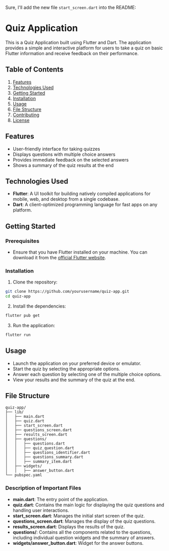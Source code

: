 Sure, I'll add the new file `start_screen.dart` into the README:

# Quiz Application

This is a Quiz Application built using Flutter and Dart. The application provides a simple and interactive platform for users to take a quiz on basic Flutter information and receive feedback on their performance.

## Table of Contents

1. [Features](#features)
2. [Technologies Used](#technologies-used)
3. [Getting Started](#getting-started)
4. [Installation](#installation)
5. [Usage](#usage)
6. [File Structure](#file-structure)
7. [Contributing](#contributing)
8. [License](#license)

## Features

- User-friendly interface for taking quizzes
- Displays questions with multiple choice answers
- Provides immediate feedback on the selected answers
- Shows a summary of the quiz results at the end

## Technologies Used

- **Flutter**: A UI toolkit for building natively compiled applications for mobile, web, and desktop from a single codebase.
- **Dart**: A client-optimized programming language for fast apps on any platform.

## Getting Started

### Prerequisites

- Ensure that you have Flutter installed on your machine. You can download it from the [official Flutter website](https://flutter.dev/docs/get-started/install).

### Installation

1. Clone the repository:

```bash
git clone https://github.com/yourusername/quiz-app.git
cd quiz-app
```

2. Install the dependencies:

```bash
flutter pub get
```

3. Run the application:

```bash
flutter run
```

## Usage

- Launch the application on your preferred device or emulator.
- Start the quiz by selecting the appropriate options.
- Answer each question by selecting one of the multiple choice options.
- View your results and the summary of the quiz at the end.

## File Structure

```plaintext
quiz-app/
├── lib/
│   ├── main.dart
│   ├── quiz.dart
│   ├── start_screen.dart
│   ├── questions_screen.dart
│   ├── results_screen.dart
│   ├── questions/
│   │   ├── questions.dart
│   │   ├── quiz_question.dart
│   │   ├── questions_identifier.dart
│   │   ├── questions_summary.dart
│   │   ├── summary_item.dart
│   ├── widgets/
│   │   ├── answer_button.dart
└── pubspec.yaml
```

### Description of Important Files

- **main.dart**: The entry point of the application.
- **quiz.dart**: Contains the main logic for displaying the quiz questions and handling user interactions.
- **start_screen.dart**: Manages the initial start screen of the quiz.
- **questions_screen.dart**: Manages the display of the quiz questions.
- **results_screen.dart**: Displays the results of the quiz.
- **questions/**: Contains all the components related to the questions, including individual question widgets and the summary of answers.
- **widgets/answer_button.dart**: Widget for the answer buttons.
